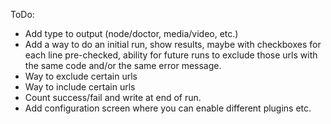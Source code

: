ToDo:
- Add type to output (node/doctor, media/video, etc.)
- Add a way to do an initial run, show results, maybe with checkboxes for each line pre-checked, ability for future runs to exclude those urls with the same code and/or the same error message.
- Way to exclude certain urls
- Way to include certain urls
- Count success/fail and write at end of run.
- Add configuration screen where you can enable different plugins etc.
